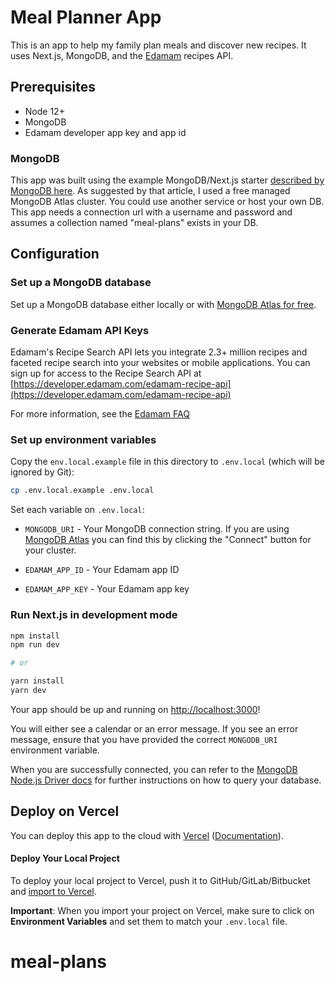 # Meal Planner App

This is an app to help my family plan meals and discover new recipes. It uses Next.js, MongoDB, and the [Edamam](https://developer.edamam.com/) recipes API.

## Prerequisites

- Node 12+
- MongoDB
- Edamam developer app key and app id

### MongoDB

This app was built using the example MongoDB/Next.js starter [described by MongoDB here](https://www.mongodb.com/developer/how-to/nextjs-with-mongodb/). As suggested by that article, I used a free managed MongoDB Atlas cluster. You could use another service or host your own DB. This app needs a connection url with a username and password and assumes a collection named "meal-plans" exists in your DB.

## Configuration

### Set up a MongoDB database

Set up a MongoDB database either locally or with [MongoDB Atlas for free](https://mongodb.com/atlas).

### Generate Edamam API Keys

Edamam's Recipe Search API lets you integrate 2.3+ million recipes and faceted recipe search into your websites or mobile applications. You can sign up for access to the Recipe Search API at [https://developer.edamam.com/edamam-recipe-api](https://developer.edamam.com/edamam-recipe-api)

For more information, see the [Edamam FAQ](https://developer.edamam.com/api/faq)

### Set up environment variables

Copy the `env.local.example` file in this directory to `.env.local` (which will be ignored by Git):

```bash
cp .env.local.example .env.local
```

Set each variable on `.env.local`:

- `MONGODB_URI` - Your MongoDB connection string. If you are using [MongoDB Atlas](https://mongodb.com/atlas) you can find this by clicking the "Connect" button for your cluster.

- `EDAMAM_APP_ID` - Your Edamam app ID

- `EDAMAM_APP_KEY` - Your Edamam app key

### Run Next.js in development mode

```bash
npm install
npm run dev

# or

yarn install
yarn dev
```

Your app should be up and running on [http://localhost:3000](http://localhost:3000)!

You will either see a calendar or an error message. If you see an error message, ensure that you have provided the correct `MONGODB_URI` environment variable.

When you are successfully connected, you can refer to the [MongoDB Node.js Driver docs](https://mongodb.github.io/node-mongodb-native/3.4/tutorials/collections/) for further instructions on how to query your database.

## Deploy on Vercel

You can deploy this app to the cloud with [Vercel](https://vercel.com?utm_source=github&utm_medium=readme&utm_campaign=next-example) ([Documentation](https://nextjs.org/docs/deployment)).

#### Deploy Your Local Project

To deploy your local project to Vercel, push it to GitHub/GitLab/Bitbucket and [import to Vercel](https://vercel.com/new?utm_source=github&utm_medium=readme&utm_campaign=next-example).

**Important**: When you import your project on Vercel, make sure to click on **Environment Variables** and set them to match your `.env.local` file.
# meal-plans
